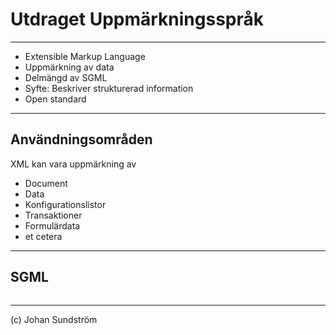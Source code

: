# Utdraget Uppmärkningsspråk

---

* Extensible Markup Language
* Uppmärkning av data
* Delmängd av SGML
* Syfte: Beskriver strukturerad information
* Open standard

---

## Användningsområden

XML kan vara uppmärkning av

* Document
* Data
* Konfigurationslistor
* Transaktioner
* Formulärdata
* et cetera

---

## SGML

<pre><code data-trim><script type="text/template">
<?xml version="1.0" encoding="UTF-8"?>
<!DOCTYPE notis [
  <!ENTITY nbsp "&#xA0;">
  <!ENTITY copy "&#169;">
  <!ENTITY company "&#197;&#196;&#214;-Company">
  <!ENTITY right-notice "&copy;&nbsp;2022&nbsp;&company;">
]>
<notis>
  &right-notice;
</notis>
</script></code></pre>

---

(c) Johan Sundström